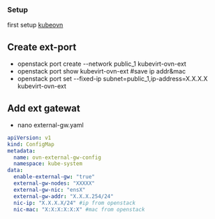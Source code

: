 ### Setup
first setup [kubeovn](../Network/OVN/Setup.md)

## Create ext-port
- openstack port create --network public_1 kubevirt-ovn-ext
- openstack port show kubevirt-ovn-ext #save ip addr&mac
- openstack port set --fixed-ip subnet=public_1,ip-address=X.X.X.X kubevirt-ovn-ext

## Add ext gatewat
- nano external-gw.yaml
```yaml
apiVersion: v1
kind: ConfigMap
metadata:
  name: ovn-external-gw-config
  namespace: kube-system
data:
  enable-external-gw: "true"
  external-gw-nodes: "XXXXX"
  external-gw-nic: "ensX"
  external-gw-addr: "X.X.X.254/24"
  nic-ip: "X.X.X.X/24" #ip from openstack
  nic-mac: "X:X:X:X:X:X" #mac from openstack
```
